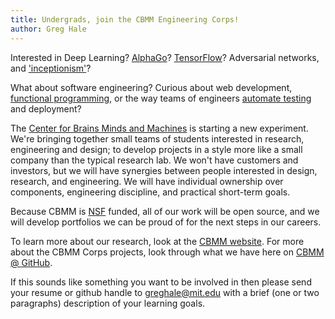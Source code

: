 ```yaml
---
title: Undergrads, join the CBMM Engineering Corps!
author: Greg Hale
---
```


Interested in Deep Learning? [AlphaGo](https://deepmind.com/alpha-go)? [TensorFlow](https://www.tensorflow.org/)? Adversarial networks, and ['inceptionism'](https://research.googleblog.com/2015/06/inceptionism-going-deeper-into-neural.html)?

What about software engineering? Curious about web development, [functional programming](http://haskell.org), or the way teams of engineers [automate testing](https://travis-ci.com) and deployment?

The [Center for Brains Minds and Machines](https://cbmm.mit.edu) is starting a new experiment.
We're bringing together small teams of students interested in research, engineering and design; to develop projects in a style more like a small company than the typical research lab.
We won't have customers and investors, but we will have synergies between people interested in design, research, and engineering.
We will have individual ownership over components, engineering discipline, and practical short-term goals.

Because CBMM is [NSF](https://nsf.gov) funded, all of our work will be open source, and we will develop portfolios we can be proud of for the next steps in our careers.

To learn more about our research, look at the [CBMM website](https://cbmm.mit.edu). For more about the CBMM Corps projects, look through what we have here on [CBMM @ GitHub](https://cbmm.github.io).

If this sounds like something you want to be involved in then please send your resume or github handle to [greghale@mit.edu](mailto:greghale@mit.edu) with a brief (one or two paragraphs) description of your learning goals.
